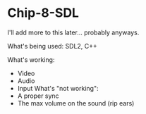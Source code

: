 # Chip-8-SDL
I'll add more to this later... probably anyways.

What's being used:
  SDL2, C++

What's working:
  - Video
  - Audio
  - Input
What's "not working":
  - A proper sync
  - The max volume on the sound (rip ears)
